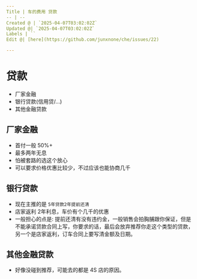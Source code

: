 ```yaml
---
Title | 车的费用 贷款
-- | --
Created @ | `2025-04-07T03:02:02Z`
Updated @| `2025-04-07T03:02:02Z`
Labels | ``
Edit @| [here](https://github.com/junxnone/che/issues/22)

---
```

# 贷款
- 厂家金融
- 银行贷款(信用贷/...)
- 其他金融贷款

## 厂家金融
- 首付一般 50%+
- 最多两年无息
- 怕被套路的选这个放心
- 可以要求价格优惠比较少，不过应该也能协商几千

## 银行贷款
- 现在主推的是 `5年贷款2年提前还清`
- 店家返利 2年利息，车价有个几千的优惠
- 一般担心的点是: 提前还清有没有违约金，一般销售会拍胸脯跟你保证，但是不能承诺贷款合同上写，你要求的话，最后会放弃推荐你走这个类型的贷款，另一个是店家返利，订车合同上要写清金额及日期。


## 其他金融贷款
- 好像没碰到推荐，可能去的都是 4S 店的原因。
